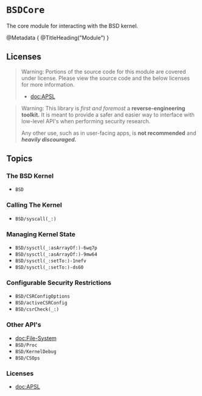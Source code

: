 # ``BSDCore``

The core module for interacting with the BSD kernel.

@Metadata {
    @TitleHeading("Module")
}

## Licenses

> Warning: Portions of the source code for this module are covered under license. Please view the source code and the below licenses for more information.
>
> - <doc:APSL>

> Warning: This library is _first and foremost_ a **reverse-engineering toolkit.** It is meant to provide a safer and easier way to interface with low-level API's when performing security research.
>
> Any other use, such as in user-facing apps, is **not recommended** and _**heavily discouraged.**_

## Topics

### The BSD Kernel

- ``BSD``

### Calling The Kernel

- ``BSD/syscall(_:)``

### Managing Kernel State

- ``BSD/sysctl(_:asArrayOf:)-6wq7p``
- ``BSD/sysctl(_:asArrayOf:)-9mw64``
- ``BSD/sysctl(_:setTo:)-1nefv``
- ``BSD/sysctl(_:setTo:)-ds60``

### Configurable Security Restrictions

- ``BSD/CSRConfigOptions``
- ``BSD/activeCSRConfig``
- ``BSD/csrCheck(_:)``

### Other API's

- <doc:File-System>
- ``BSD/Proc``
- ``BSD/KernelDebug``
- ``BSD/CSOps``

### Licenses

- <doc:APSL>